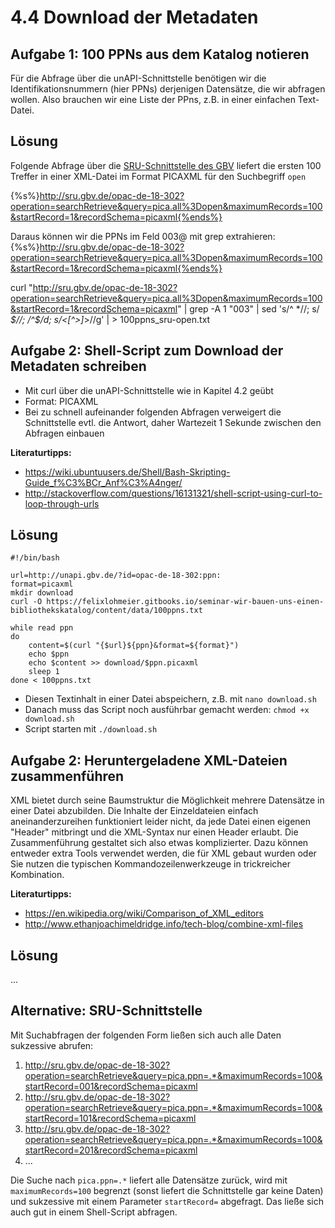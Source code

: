 # 4.4 Download der Metadaten

## Aufgabe 1: 100 PPNs aus dem Katalog notieren

Für die Abfrage über die unAPI-Schnittstelle benötigen wir die Identifikationsnummern (hier PPNs) derjenigen Datensätze, die wir abfragen wollen. Also brauchen wir eine Liste der PPns, z.B. in einer einfachen Text-Datei.

## Lösung

Folgende Abfrage über die [SRU-Schnittstelle des GBV](https://www.gbv.de/wikis/cls/SRU) liefert die ersten 100 Treffer in einer XML-Datei im Format PICAXML für den Suchbegriff ```open```

{%s%}http://sru.gbv.de/opac-de-18-302?operation=searchRetrieve&query=pica.all%3Dopen&maximumRecords=100&startRecord=1&recordSchema=picaxml{%ends%}

Daraus können wir die PPNs im Feld 003@ mit grep extrahieren:
{%s%}http://sru.gbv.de/opac-de-18-302?operation=searchRetrieve&query=pica.all%3Dopen&maximumRecords=100&startRecord=1&recordSchema=picaxml{%ends%}

curl "http://sru.gbv.de/opac-de-18-302?operation=searchRetrieve&query=pica.all%3Dopen&maximumRecords=100&startRecord=1&recordSchema=picaxml" | grep -A 1 "003" | sed 's/^ *//; s/ *$//; /^$/d; s/<[^>]*>//g' | > 100ppns_sru-open.txt



## Aufgabe 2: Shell-Script zum Download der Metadaten schreiben

* Mit curl über die unAPI-Schnittstelle wie in Kapitel 4.2 geübt
* Format: PICAXML
* Bei zu schnell aufeinander folgenden Abfragen verweigert die Schnittstelle evtl. die Antwort, daher Wartezeit 1 Sekunde zwischen den Abfragen einbauen

**Literaturtipps:**
* https://wiki.ubuntuusers.de/Shell/Bash-Skripting-Guide_f%C3%BCr_Anf%C3%A4nger/
* http://stackoverflow.com/questions/16131321/shell-script-using-curl-to-loop-through-urls

## Lösung

```
#!/bin/bash

url=http://unapi.gbv.de/?id=opac-de-18-302:ppn:
format=picaxml
mkdir download
curl -O https://felixlohmeier.gitbooks.io/seminar-wir-bauen-uns-einen-bibliothekskatalog/content/data/100ppns.txt

while read ppn
do
    content=$(curl "{$url}${ppn}&format=${format}")
    echo $ppn
    echo $content >> download/$ppn.picaxml
    sleep 1
done < 100ppns.txt
```

* Diesen Textinhalt in einer Datei abspeichern, z.B. mit ```nano download.sh```
* Danach muss das Script noch ausführbar gemacht werden: ```chmod +x download.sh```
* Script starten mit ```./download.sh```

## Aufgabe 2: Heruntergeladene XML-Dateien zusammenführen

XML bietet durch seine Baumstruktur die Möglichkeit mehrere Datensätze in einer Datei abzubilden. Die Inhalte der Einzeldateien einfach aneinanderzureihen funktioniert leider nicht, da jede Datei einen eigenen "Header" mitbringt und die XML-Syntax nur einen Header erlaubt. Die Zusammenführung gestaltet sich also etwas komplizierter. Dazu können entweder extra Tools verwendet werden, die für XML gebaut wurden oder Sie nutzen die typischen Kommandozeilenwerkzeuge in trickreicher Kombination.

**Literaturtipps:**
* https://en.wikipedia.org/wiki/Comparison_of_XML_editors
* http://www.ethanjoachimeldridge.info/tech-blog/combine-xml-files

## Lösung
...

## Alternative: SRU-Schnittstelle

Mit Suchabfragen der folgenden Form ließen sich auch alle Daten sukzessive abrufen:
1. http://sru.gbv.de/opac-de-18-302?operation=searchRetrieve&query=pica.ppn=.*&maximumRecords=100&startRecord=001&recordSchema=picaxml
2. http://sru.gbv.de/opac-de-18-302?operation=searchRetrieve&query=pica.ppn=.*&maximumRecords=100&startRecord=101&recordSchema=picaxml
3. http://sru.gbv.de/opac-de-18-302?operation=searchRetrieve&query=pica.ppn=.*&maximumRecords=100&startRecord=201&recordSchema=picaxml
4. ...

Die Suche nach ```pica.ppn=.*``` liefert alle Datensätze zurück, wird mit ```maximumRecords=100``` begrenzt (sonst liefert die Schnittstelle gar keine Daten) und sukzessive mit einem Parameter ```startRecord=``` abgefragt. Das ließe sich auch gut in einem Shell-Script abfragen.